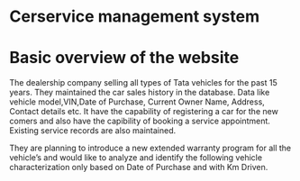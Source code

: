 # Cerservice management system
# Basic overview of the website 
The dealership company selling all types of Tata vehicles for the past 15 years.
They maintained the car sales history in the database. 
Data like vehicle model,VIN,Date of Purchase, Current Owner Name, Address, Contact details etc.
It have the capability of registering a car for the new comers and also 
have the capibility of booking a service appointment. 
Existing service records are also maintained.

They are planning to introduce a new extended warranty program for all the 
vehicle’s and would like to analyze and identify the following vehicle characterization only
based on Date of Purchase and with Km Driven.
